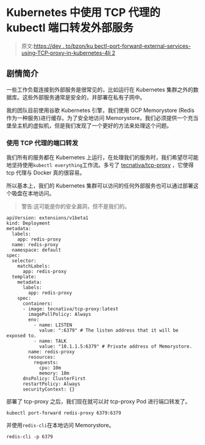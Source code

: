 # Kubernetes 中使用 TCP 代理的 kubectl 端口转发外部服务

> 原文:[https://dev . to/bzon/ku bectl-port-forward-external-services-using-TCP-proxy-in-kubernetes-4li 2](https://dev.to/bzon/kubectl-port-forward-external-services-using-tcp-proxy-in-kubernetes-4li2)

## [](#synopsis)剧情简介

一些工作负载连接到外部服务是很常见的，比如运行在 Kubernetes 集群之外的数据库。这些外部服务通常是安全的，并部署在私有子网中。

我的团队目前使用谷歌 Kubernetes 引擎，我们使用 GCP Memorystore (Redis 作为一种服务)进行缓存。为了安全地访问 Memorystore，我们必须提供一个充当堡垒主机的虚拟机，但是我们发现了一个更好的方法来处理这个问题。

### [](#portforwarding-with-tcp-proxy)使用 TCP 代理的端口转发

我们所有的服务都在 Kubernetes 上运行，在处理我们的服务时，我们希望尽可能地坚持使用`kubectl everything`工作流。多亏了 [tecnativa/tcp-proxy](https://github.com/Tecnativa/docker-tcp-proxy) ，它使得 tcp 代理与 Docker 真的很容易。

所以基本上，我们的 Kubernetes 集群可以访问的任何外部服务也可以通过部署这个吸盘在本地访问。

> 警告:这可能是你的安全漏洞，但不是我们的。

```
apiVersion: extensions/v1beta1
kind: Deployment
metadata:
  labels:
    app: redis-proxy
  name: redis-proxy
  namespace: default
spec:
  selector:
    matchLabels:
      app: redis-proxy
  template:
    metadata:
      labels:
        app: redis-proxy
    spec:
      containers:
      - image: tecnativa/tcp-proxy:latest
        imagePullPolicy: Always
        env:
          - name: LISTEN
            value: ":6379" # The listen address that it will be exposed to.
          - name: TALK
            value: "10.1.1.5:6379" # Private address of Memorystore.
        name: redis-proxy
        resources:
          requests:
            cpu: 10m
            memory: 10m
      dnsPolicy: ClusterFirst
      restartPolicy: Always
      securityContext: {} 
```

部署了 tcp-proxy 之后，我们现在就可以对 tcp-proxy Pod 进行端口转发了。

```
kubectl port-forward redis-proxy 6379:6379 
```

并使用`redis-cli`在本地访问 Memorystore。

```
redis-cli -p 6379 
```